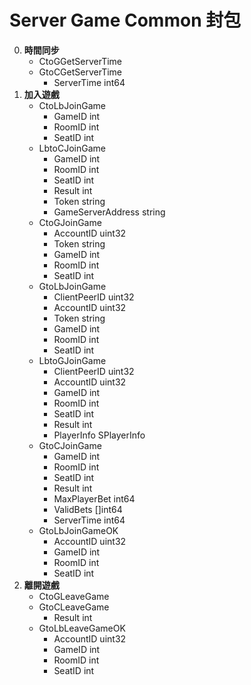 Server Game Common 封包
=========================
0. **時間同步**
	- CtoGGetServerTime
	- GtoCGetServerTime
		- ServerTime int64
0. **加入遊戲**
	- CtoLbJoinGame
		- GameID int
		- RoomID int
		- SeatID int
	- LbtoCJoinGame
		- GameID            int
		- RoomID            int
		- SeatID            int
		- Result            int
		- Token             string
		- GameServerAddress string
	- CtoGJoinGame
		- AccountID uint32
		- Token     string
		- GameID    int
		- RoomID    int
		- SeatID    int
	- GtoLbJoinGame
		- ClientPeerID uint32
		- AccountID    uint32
		- Token        string
		- GameID       int
		- RoomID       int
		- SeatID       int
	- LbtoGJoinGame
		- ClientPeerID uint32
		- AccountID    uint32
		- GameID       int
		- RoomID       int
		- SeatID       int
		- Result       int
		- PlayerInfo   SPlayerInfo
	- GtoCJoinGame
		- GameID       int
		- RoomID       int
		- SeatID       int
		- Result       int
		- MaxPlayerBet int64
		- ValidBets    []int64
		- ServerTime   int64
	- GtoLbJoinGameOK
		- AccountID uint32
		- GameID    int
		- RoomID    int
		- SeatID    int
0. **離開遊戲**
	- CtoGLeaveGame
	- GtoCLeaveGame
		- Result int
	- GtoLbLeaveGameOK
		- AccountID uint32
		- GameID    int
		- RoomID    int
		- SeatID    int